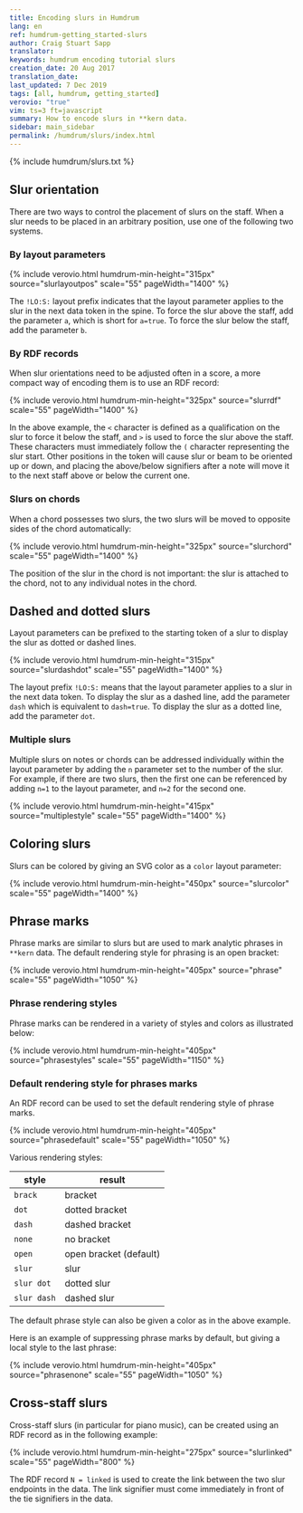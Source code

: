 ```yaml
---
title: Encoding slurs in Humdrum
lang: en
ref: humdrum-getting_started-slurs
author: Craig Stuart Sapp
translator: 
keywords: humdrum encoding tutorial slurs
creation_date: 20 Aug 2017
translation_date: 
last_updated: 7 Dec 2019
tags: [all, humdrum, getting_started]
verovio: "true"
vim: ts=3 ft=javascript
summary: How to encode slurs in **kern data.
sidebar: main_sidebar
permalink: /humdrum/slurs/index.html
---
```


{% include humdrum/slurs.txt %}


## Slur orientation ##

There are two ways to control the placement of slurs on the staff.  When
a slur needs to be placed in an arbitrary position, use one of the following
two systems.

### By layout parameters ###


{% include verovio.html
	humdrum-min-height="315px"
	source="slurlayoutpos"
	scale="55"
	pageWidth="1400"
%}
<script type="application/x-humdrum" id="slurlayoutpos">
**kern
*M4/4
=1
(4c
4d)
!LO:S:a
(4e
4f)
=2
(4cc
4dd)
!LO:S:b
(4ee
4ff)
==
*-
</script>

The `!LO:S:` layout prefix indicates that the layout parameter applies
to the slur in the next data token in the spine.  To force the slur above
the staff, add the parameter `a`, which is short for `a=true`.  To force the
slur below the staff, add the parameter `b`.

### By RDF records ###

When slur orientations need to be adjusted often in a score, a more
compact way of encoding them is to use an RDF record:

{% include verovio.html
	humdrum-min-height="325px"
	source="slurrdf"
	scale="55"
	pageWidth="1400"
%}
<script type="application/x-humdrum" id="slurrdf">
**kern
*M4/4
=1
(4c
4d)
(>4e
4f)
=2
(4cc
4dd)
(<4ee
4ff)
==
*-
!!!RDF**kern: < = below
!!!RDF**kern: > = above
</script>

In the above example, the `<` character is defined as a qualification
on the slur to force it below the staff, and `>` is used to force
the slur above the staff.  These characters must immediately follow
the `(` character representing the slur start.  Other positions in
the token will cause slur or beam to be oriented up or down, and
placing the above/below signifiers after a note will move it to the
next staff above or below the current one.

### Slurs on chords ###

When a chord possesses two slurs, the two slurs will be moved to opposite
sides of the chord automatically:

{% include verovio.html
	humdrum-min-height="325px"
	source="slurchord"
	scale="55"
	pageWidth="1400"
%}
<script type="application/x-humdrum" id="slurchord">
**kern
*M4/4
=1
(2c 2e 2g
2d 2f 2a)
=2
((2c 2e 2g
2d 2f 2a))
=3
(2c 2e (2g
2d) 2f 2a)
=4
2c 2e 2g((
2d 2f 2a))
==
*-
</script>

The position of the slur in the chord is not important: the slur is attached
to the chord, not to any individual notes in the chord.


## Dashed and dotted slurs ##

Layout parameters can be prefixed to the starting token of a slur
to display the slur as dotted or dashed lines.


{% include verovio.html
	humdrum-min-height="315px"
	source="slurdashdot"
	scale="55"
	pageWidth="1400"
%}
<script type="application/x-humdrum" id="slurdashdot">
**kern
*M4/4
=1
!LO:S:dash
(4c
4d
4e
4f)
=2
!LO:S:dot
(4c
4d
4e
4f)
==
*-
</script>

The layout prefix `!LO:S:` means that the layout parameter applies
to a slur in the next data token.  To display the slur as a dashed
line, add the parameter `dash` which is equivalent to `dash=true`.
To display the slur as a dotted line, add the parameter `dot`.

### Multiple slurs ###

Multiple slurs on notes or chords can be addressed individually
within the layout parameter by adding the `n` parameter set to the
number of the slur.  For example, if there are two slurs, then the
first one can be referenced by adding `n=1` to the layout parameter,
and `n=2` for the second one.

{% include verovio.html
	humdrum-min-height="415px"
	source="multiplestyle"
	scale="55"
	pageWidth="1400"
%}
<script type="application/x-humdrum" id="multiplestyle">
**kern
*M4/4
=1
!LO:S:dash
((2c 2e
2f 2cc))
=2
!LO:S:dash:n=1
((2c 2e
2f 2cc))
=3
!LO:S:dash:n=2
((2c 2e
2f 2cc))
=4
!LO:S:dash:n=1
!LO:S:dot:n=2
((2c 2e
2f 2cc))
==
*-
</script>


## Coloring slurs ##

Slurs can be colored by giving an SVG color as a `color` layout parameter:

{% include verovio.html
	humdrum-min-height="450px"
	source="slurcolor"
	scale="55"
	pageWidth="1400"
%}
<script type="application/x-humdrum" id="slurcolor">
**kern
*M4/4
=1
!LO:S:color=hotpink
(4c
4d
4e
4f)
=2
!LO:S:dot
!LO:S:a
!LO:S:color=#00ff00
(4c
4d
4e
4f)
=2
!LO:S:n=1:dot:color=violet
!LO:S:n=2:dash:color=dodgerblue
((2c 2g
2d 2b))
==
*-
</script>


## Phrase marks ##

Phrase marks are similar to slurs but are used to mark analytic phrases
in `**kern` data.  The default rendering style for phrasing is an open bracket:


{% include verovio.html
	humdrum-min-height="405px"
	source="phrase"
	scale="55"
	pageWidth="1050"
%}
<script type="application/x-humdrum" id="phrase">
**kern
*M2/4
*k[b-]
*F:
{8.r
16ccL
8.ccJ
16cc
=1
4cc
4dd
=2
8.g}L
{16aJ
8.b-L
16ddJ
=3
4dd
4cc
=4
8.a}L
{16ccJ
8.ccL
16ffJ
=5
4ff
8.eeL
16ddJ
=6
4ee
4dd
=7
4cc
4r}
==
*-
</script>


### Phrase rendering styles ###

Phrase marks can be rendered in a variety of styles and colors as illustrated
below:


{% include verovio.html
	humdrum-min-height="405px"
	source="phrasestyles"
	scale="55"
	pageWidth="1150"
%}
<script type="application/x-humdrum" id="phrasestyles">
**kern
=1
!!LO:TX:b:t=bracket styles
{4c
4d
4e
4f}
=2
!LO:P:brack
{4c
4d
4e
4f}
=3
!LO:P:dot
{4c
4d
4e
4f}
=4
!LO:P:dash
{4c
4d
4e
4f}
=5
!LO:P:open
{4c
4d
4e
4f}
=6||
!!LO:TX:b:t=slur styles
!LO:P:slur
{4c
4d
4e
4f}
=7
!LO:P:slur:dot
{4c
4d
4e
4f}
=8
!LO:P:slur:dash
{4c
4d
4e
4f}
=9||
!!LO:TX:b:t=coloring
!LO:P:slur:dash:color=dodgerblue
{4c
!LO:P:dot:color=red
{4d
4e}
4f}
=10
!LO:P:dash:color=dodgerblue
{4c
!LO:P:dot:color=red
&{4d
4e}
4f&}
=11||
!!LO:TX:b:t=invisible
{y4c
4d
4e
4f}
=12
!LO:P:none
{4c
4d
4e
4f}
==
*-
</script>


### Default rendering style for phrases marks ###

An RDF record can be used to set the default rendering style of phrase marks.


{% include verovio.html
	humdrum-min-height="405px"
	source="phrasedefault"
	scale="55"
	pageWidth="1050"
%}
<script type="application/x-humdrum" id="phrasedefault">
**kern
*M2/4
*k[b-]
*F:
{8.r
16ccL
8.ccJ
16cc
=1
4cc
4dd
=2
8.g}L
{16aJ
8.b-L
16ddJ
=3
4dd
4cc
=4
8.a}L
{16ccJ
8.ccL
16ffJ
=5
4ff
8.eeL
16ddJ
=6
4ee
4dd
=7
4cc
4r}
==
*-
!!!RDF**kern: { = phrase, brack color=orange
</script>

Various rendering styles:

| style | result |
|-------|--------|
| `brack` | bracket |
| `dot` | dotted bracket |
| `dash` | dashed bracket |
| `none` | no bracket |
| `open` | open bracket (default) |
| `slur` | slur |
| `slur dot` | dotted slur |
| `slur dash` | dashed slur |

The default phrase style can also be given a color as in the above example.


Here is an example of suppressing phrase marks by default, but giving a local
style to the last phrase:


{% include verovio.html
	humdrum-min-height="405px"
	source="phrasenone"
	scale="55"
	pageWidth="1050"
%}
<script type="application/x-humdrum" id="phrasenone">
**kern
*M2/4
*k[b-]
*F:
{8.r
16ccL
8.ccJ
16cc
=1
4cc
4dd
=2
8.g}L
{16aJ
8.b-L
16ddJ
=3
4dd
4cc
=4
8.a}L
!LO:P:dash:color=violet
{16ccJ
8.ccL
16ffJ
=5
4ff
8.eeL
16ddJ
=6
4ee
4dd
=7
4cc
4r}
==
*-
!!!RDF**kern: { = phrase, none
</script>


## Cross-staff slurs ##

Cross-staff slurs (in particular for piano music), can be created
using an RDF record as in the following example:


{% include verovio.html
	humdrum-min-height="275px"
	source="slurlinked"
	scale="55"
	pageWidth="800"
%}
<script type="application/x-humdrum" id="slurlinked">
**kern	**kern
*clefF4	*clefG2
*M4/4	*M4/4
=1	=1
*^	*^
N(4F	1FF	4cc/	2f\
4c	.	4ee/	.
2A\	.	2gg	4f
.	.	.	4gN)
*	*	*v	*v
*v	*v	*
=	=
*-	*-
!!!RDF**kern: N = linked
</script>

The RDF record `N = linked` is used to create the link between the two
slur endpoints in the data.  The link signifier must come immediately
in front of the tie signifiers in the data.


